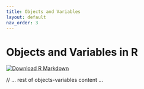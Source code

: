 ```yaml
---
title: Objects and Variables
layout: default
nav_order: 3
---
```


# Objects and Variables in R

[<img src="https://img.shields.io/badge/Download-R_Markdown-green?style=for-the-badge&logo=r" alt="Download R Markdown" />](class-materials/objects-variables.Rmd)

// ... rest of objects-variables content ... 